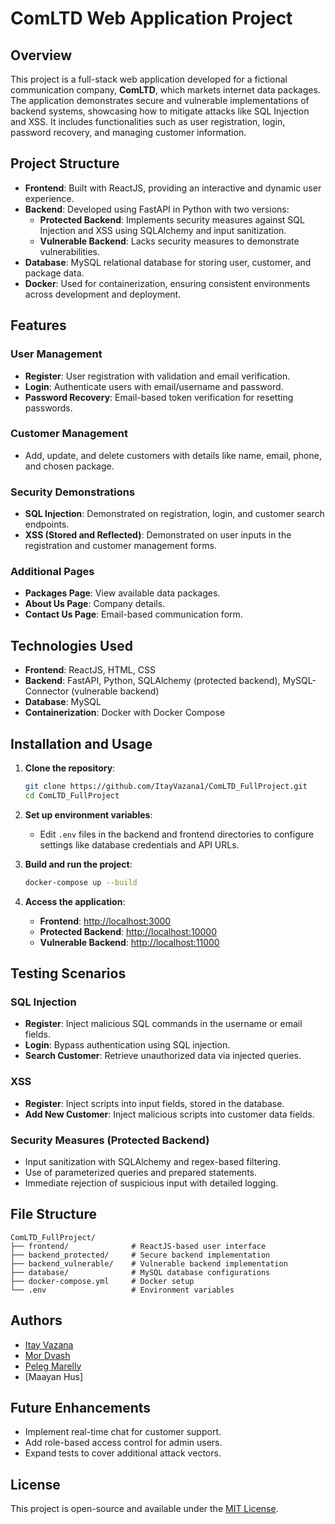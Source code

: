 
# ComLTD Web Application Project

## Overview
This project is a full-stack web application developed for a fictional communication company, **ComLTD**, which markets internet data packages. The application demonstrates secure and vulnerable implementations of backend systems, showcasing how to mitigate attacks like SQL Injection and XSS. It includes functionalities such as user registration, login, password recovery, and managing customer information.

## Project Structure
- **Frontend**: Built with ReactJS, providing an interactive and dynamic user experience.
- **Backend**: Developed using FastAPI in Python with two versions:
  - **Protected Backend**: Implements security measures against SQL Injection and XSS using SQLAlchemy and input sanitization.
  - **Vulnerable Backend**: Lacks security measures to demonstrate vulnerabilities.
- **Database**: MySQL relational database for storing user, customer, and package data.
- **Docker**: Used for containerization, ensuring consistent environments across development and deployment.

## Features
### User Management
- **Register**: User registration with validation and email verification.
- **Login**: Authenticate users with email/username and password.
- **Password Recovery**: Email-based token verification for resetting passwords.

### Customer Management
- Add, update, and delete customers with details like name, email, phone, and chosen package.

### Security Demonstrations
- **SQL Injection**: Demonstrated on registration, login, and customer search endpoints.
- **XSS (Stored and Reflected)**: Demonstrated on user inputs in the registration and customer management forms.

### Additional Pages
- **Packages Page**: View available data packages.
- **About Us Page**: Company details.
- **Contact Us Page**: Email-based communication form.

## Technologies Used
- **Frontend**: ReactJS, HTML, CSS
- **Backend**: FastAPI, Python, SQLAlchemy (protected backend), MySQL-Connector (vulnerable backend)
- **Database**: MySQL
- **Containerization**: Docker with Docker Compose

## Installation and Usage
1. **Clone the repository**:
   ```bash
   git clone https://github.com/ItayVazana1/ComLTD_FullProject.git
   cd ComLTD_FullProject
   ```

2. **Set up environment variables**:
   - Edit `.env` files in the backend and frontend directories to configure settings like database credentials and API URLs.

3. **Build and run the project**:
   ```bash
   docker-compose up --build
   ```

4. **Access the application**:
   - **Frontend**: [http://localhost:3000](http://localhost:3000)
   - **Protected Backend**: [http://localhost:10000](http://localhost:10000)
   - **Vulnerable Backend**: [http://localhost:11000](http://localhost:11000)

## Testing Scenarios
### SQL Injection
- **Register**: Inject malicious SQL commands in the username or email fields.
- **Login**: Bypass authentication using SQL injection.
- **Search Customer**: Retrieve unauthorized data via injected queries.

### XSS
- **Register**: Inject scripts into input fields, stored in the database.
- **Add New Customer**: Inject malicious scripts into customer data fields.

### Security Measures (Protected Backend)
- Input sanitization with SQLAlchemy and regex-based filtering.
- Use of parameterized queries and prepared statements.
- Immediate rejection of suspicious input with detailed logging.

## File Structure
```
ComLTD_FullProject/
├── frontend/              # ReactJS-based user interface
├── backend_protected/     # Secure backend implementation
├── backend_vulnerable/    # Vulnerable backend implementation
├── database/              # MySQL database configurations
├── docker-compose.yml     # Docker setup
└── .env                   # Environment variables
```

## Authors
- [Itay Vazana](https://github.com/ItayVazana1)
- [Mor Dvash](https://github.com/MorDvash)
- [Peleg Marelly](https://github.com/PelegMarelly)
- [Maayan Hus]

## Future Enhancements
- Implement real-time chat for customer support.
- Add role-based access control for admin users.
- Expand tests to cover additional attack vectors.

## License
This project is open-source and available under the [MIT License](LICENSE).
